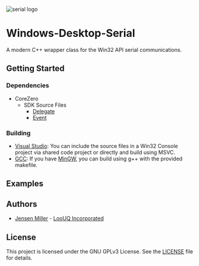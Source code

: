 ![serial logo](https://png.pngtree.com/svg/20160519/96c0c9929c.png)
# Windows-Desktop-Serial #
A modern C++ wrapper class for the Win32 API serial communications.


## Getting Started


### Dependencies
* CoreZero
	* SDK Source Files
		* [Delegate](https://github.com/LooUQ/CoreZero-SDK/blob/master/src/CoreZero.Delegate.hpp)
		* [Event](https://github.com/LooUQ/CoreZero-SDK/blob/master/src/CoreZero.Event.hpp)


### Building
* [Visual Studio](https://visualstudio.microsoft.com/vs/): You can include the source files in a Win32 Console project via shared code project or directly and build using MSVC.
* [GCC](https://gcc.gnu.org/): If you have [MinGW](http://mingw.org/), you can build using g++ with the provided makefile.


## Examples


## Authors

* [Jensen Miller](https://github.com/jensen-loouq) - [LooUQ Incorporated](https://github.com/LooUQ)

## License

This project is licensed under the GNU GPLv3 License. See the [LICENSE](LICENSE) file for details.
